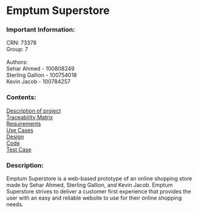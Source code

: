 # Emptum Superstore
### Important Information:
CRN: 73378 <br>
Group: 7<br><br>
Authors:<br>
Sehar Ahmed - 100808249 <br>
Sterling Gallion - 100754018 <br>
Kevin Jacob - 100784257 <br>

### Contents:
[Description of project](https://github.com/Winter22SOFE2720/CRN-73378-Group-7-Project#description)<br>
[Traceability Matrix]()<br>
[Requirements](https://github.com/Winter22SOFE2720/CRN-73378-Group-7-Project/tree/main/Requirements#requirements)<br>
[Use Cases](https://github.com/Winter22SOFE2720/CRN-73378-Group-7-Project/tree/main/Use%20Cases#use-cases)<br>
[Design](https://github.com/Winter22SOFE2720/CRN-73378-Group-7-Project/tree/main/Design#design)<br>
[Code](https://github.com/Winter22SOFE2720/CRN-73378-Group-7-Project/tree/main/Code#code)<br>
[Test Case](https://github.com/Winter22SOFE2720/CRN-73378-Group-7-Project/tree/main/Test%20Case#test-cases)<br>

### Description:
Emptum Superstore is a web-based prototype of an online shopping store made by Sehar Ahmed, Sterling Gallion, and Kevin Jacob. Emptum Superstore strives to deliver a  customer first experience that provides the user with an easy and reliable website to use for their online shopping needs.

